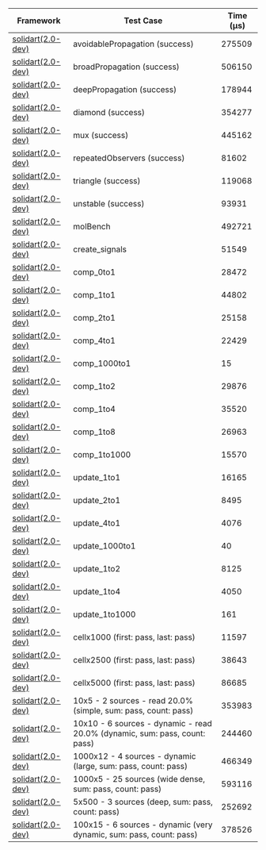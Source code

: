 | Framework | Test Case | Time (μs) |
| --- | --- | --- |
| [solidart(2.0-dev)](https://github.com/nank1ro/solidart/tree/dev) | avoidablePropagation (success) | 275509 |
| [solidart(2.0-dev)](https://github.com/nank1ro/solidart/tree/dev) | broadPropagation (success) | 506150 |
| [solidart(2.0-dev)](https://github.com/nank1ro/solidart/tree/dev) | deepPropagation (success) | 178944 |
| [solidart(2.0-dev)](https://github.com/nank1ro/solidart/tree/dev) | diamond (success) | 354277 |
| [solidart(2.0-dev)](https://github.com/nank1ro/solidart/tree/dev) | mux (success) | 445162 |
| [solidart(2.0-dev)](https://github.com/nank1ro/solidart/tree/dev) | repeatedObservers (success) | 81602 |
| [solidart(2.0-dev)](https://github.com/nank1ro/solidart/tree/dev) | triangle (success) | 119068 |
| [solidart(2.0-dev)](https://github.com/nank1ro/solidart/tree/dev) | unstable (success) | 93931 |
| [solidart(2.0-dev)](https://github.com/nank1ro/solidart/tree/dev) | molBench | 492721 |
| [solidart(2.0-dev)](https://github.com/nank1ro/solidart/tree/dev) | create_signals | 51549 |
| [solidart(2.0-dev)](https://github.com/nank1ro/solidart/tree/dev) | comp_0to1 | 28472 |
| [solidart(2.0-dev)](https://github.com/nank1ro/solidart/tree/dev) | comp_1to1 | 44802 |
| [solidart(2.0-dev)](https://github.com/nank1ro/solidart/tree/dev) | comp_2to1 | 25158 |
| [solidart(2.0-dev)](https://github.com/nank1ro/solidart/tree/dev) | comp_4to1 | 22429 |
| [solidart(2.0-dev)](https://github.com/nank1ro/solidart/tree/dev) | comp_1000to1 | 15 |
| [solidart(2.0-dev)](https://github.com/nank1ro/solidart/tree/dev) | comp_1to2 | 29876 |
| [solidart(2.0-dev)](https://github.com/nank1ro/solidart/tree/dev) | comp_1to4 | 35520 |
| [solidart(2.0-dev)](https://github.com/nank1ro/solidart/tree/dev) | comp_1to8 | 26963 |
| [solidart(2.0-dev)](https://github.com/nank1ro/solidart/tree/dev) | comp_1to1000 | 15570 |
| [solidart(2.0-dev)](https://github.com/nank1ro/solidart/tree/dev) | update_1to1 | 16165 |
| [solidart(2.0-dev)](https://github.com/nank1ro/solidart/tree/dev) | update_2to1 | 8495 |
| [solidart(2.0-dev)](https://github.com/nank1ro/solidart/tree/dev) | update_4to1 | 4076 |
| [solidart(2.0-dev)](https://github.com/nank1ro/solidart/tree/dev) | update_1000to1 | 40 |
| [solidart(2.0-dev)](https://github.com/nank1ro/solidart/tree/dev) | update_1to2 | 8125 |
| [solidart(2.0-dev)](https://github.com/nank1ro/solidart/tree/dev) | update_1to4 | 4050 |
| [solidart(2.0-dev)](https://github.com/nank1ro/solidart/tree/dev) | update_1to1000 | 161 |
| [solidart(2.0-dev)](https://github.com/nank1ro/solidart/tree/dev) | cellx1000 (first: pass, last: pass) | 11597 |
| [solidart(2.0-dev)](https://github.com/nank1ro/solidart/tree/dev) | cellx2500 (first: pass, last: pass) | 38643 |
| [solidart(2.0-dev)](https://github.com/nank1ro/solidart/tree/dev) | cellx5000 (first: pass, last: pass) | 86685 |
| [solidart(2.0-dev)](https://github.com/nank1ro/solidart/tree/dev) | 10x5 - 2 sources - read 20.0% (simple, sum: pass, count: pass) | 353983 |
| [solidart(2.0-dev)](https://github.com/nank1ro/solidart/tree/dev) | 10x10 - 6 sources - dynamic - read 20.0% (dynamic, sum: pass, count: pass) | 244460 |
| [solidart(2.0-dev)](https://github.com/nank1ro/solidart/tree/dev) | 1000x12 - 4 sources - dynamic (large, sum: pass, count: pass) | 466349 |
| [solidart(2.0-dev)](https://github.com/nank1ro/solidart/tree/dev) | 1000x5 - 25 sources (wide dense, sum: pass, count: pass) | 593116 |
| [solidart(2.0-dev)](https://github.com/nank1ro/solidart/tree/dev) | 5x500 - 3 sources (deep, sum: pass, count: pass) | 252692 |
| [solidart(2.0-dev)](https://github.com/nank1ro/solidart/tree/dev) | 100x15 - 6 sources - dynamic (very dynamic, sum: pass, count: pass) | 378526 |
